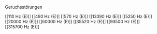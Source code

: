 Geruchsstörungen

[[110 Hz (E)]]
[[490 Hz (E)]]
[[570 Hz (E)]]
[[13390 Hz (E)]]
[[5250 Hz (E)]]
[[20000 Hz (E)]]
[[60000 Hz (E)]]
[[35520 Hz (E)]]
[[93500 Hz (E)]]
[[315700 Hz (E)]]